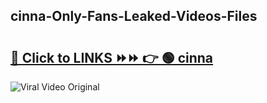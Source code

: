 
 ## cinna-Only-Fans-Leaked-Videos-Files

# <h2><a href="https://mediaupload.pro?cinna">🔗 Click to LINKS ⏩⏩ 👉 🟢 cinna </a></h2>

<a href="https://mediaupload.pro?cinna" rel="nofollow" data-target="animated-image.originalLink"><img src="https://i.ibb.co.com/xMMVF88/686577567.gif" alt="Viral Video Original" style="max-width: 100%; display: inline-block;" data-target="animated-image.originalImage"></a>